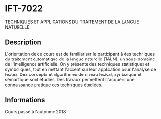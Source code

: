 # IFT-7022
TECHNIQUES ET APPLICATIONS DU TRAITEMENT DE LA LANGUE NATURELLE

## Description

L'orientation de ce cours est de familiariser le participant à des techniques du traitement automatique de la langue naturelle (TALN), un sous-domaine de l'intelligence artificielle. On y présente des techniques statistiques et symboliques, tout en mettant l'accent sur leur application pour l'analyse de textes. Des concepts et algorithmes de niveau lexical, syntaxique et sémantique sont étudiés. Des travaux permettent d'acquérir une connaissance pratique des techniques étudiées.

## Informations

Cours passé à l'autonme 2018